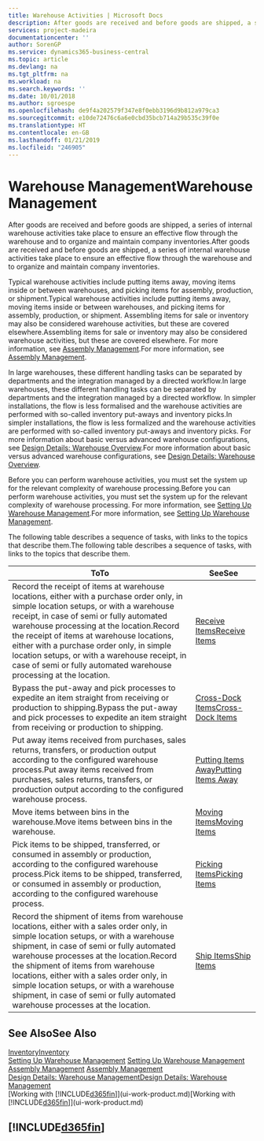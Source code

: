 ```yaml
---
title: Warehouse Activities | Microsoft Docs
description: After goods are received and before goods are shipped, a series of internal warehouse activities take place to ensure an effective flow through the warehouse and to organize and maintain company inventories.
services: project-madeira
documentationcenter: ''
author: SorenGP
ms.service: dynamics365-business-central
ms.topic: article
ms.devlang: na
ms.tgt_pltfrm: na
ms.workload: na
ms.search.keywords: ''
ms.date: 10/01/2018
ms.author: sgroespe
ms.openlocfilehash: de9f4a202579f347e8f0ebb3196d9b812a979ca3
ms.sourcegitcommit: e10de72476c6a6e0cbd35bcb714a29b535c39f0e
ms.translationtype: HT
ms.contentlocale: en-GB
ms.lasthandoff: 01/21/2019
ms.locfileid: "246905"
---
```

# <a name="warehouse-management"></a><span data-ttu-id="33ff6-103">Warehouse Management</span><span class="sxs-lookup"><span data-stu-id="33ff6-103">Warehouse Management</span></span>
<span data-ttu-id="33ff6-104">After goods are received and before goods are shipped, a series of internal warehouse activities take place to ensure an effective flow through the warehouse and to organize and maintain company inventories.</span><span class="sxs-lookup"><span data-stu-id="33ff6-104">After goods are received and before goods are shipped, a series of internal warehouse activities take place to ensure an effective flow through the warehouse and to organize and maintain company inventories.</span></span>

<span data-ttu-id="33ff6-105">Typical warehouse activities include putting items away, moving items inside or between warehouses, and picking items for assembly, production, or shipment.</span><span class="sxs-lookup"><span data-stu-id="33ff6-105">Typical warehouse activities include putting items away, moving items inside or between warehouses, and picking items for assembly, production, or shipment.</span></span> <span data-ttu-id="33ff6-106">Assembling items for sale or inventory may also be considered warehouse activities, but these are covered elsewhere.</span><span class="sxs-lookup"><span data-stu-id="33ff6-106">Assembling items for sale or inventory may also be considered warehouse activities, but these are covered elsewhere.</span></span> <span data-ttu-id="33ff6-107">For more information, see [Assembly Management](assembly-assemble-items.md).</span><span class="sxs-lookup"><span data-stu-id="33ff6-107">For more information, see [Assembly Management](assembly-assemble-items.md).</span></span>  

<span data-ttu-id="33ff6-108">In large warehouses, these different handling tasks can be separated by departments and the integration managed by a directed workflow.</span><span class="sxs-lookup"><span data-stu-id="33ff6-108">In large warehouses, these different handling tasks can be separated by departments and the integration managed by a directed workflow.</span></span> <span data-ttu-id="33ff6-109">In simpler installations, the flow is less formalised and the warehouse activities are performed with so-called inventory put-aways and inventory picks.</span><span class="sxs-lookup"><span data-stu-id="33ff6-109">In simpler installations, the flow is less formalized and the warehouse activities are performed with so-called inventory put-aways and inventory picks.</span></span> <span data-ttu-id="33ff6-110">For more information about basic versus advanced warehouse configurations, see [Design Details: Warehouse Overview](design-details-warehouse-overview.md).</span><span class="sxs-lookup"><span data-stu-id="33ff6-110">For more information about basic versus advanced warehouse configurations, see [Design Details: Warehouse Overview](design-details-warehouse-overview.md).</span></span>

<span data-ttu-id="33ff6-111">Before you can perform warehouse activities, you must set the system up for the relevant complexity of warehouse processing.</span><span class="sxs-lookup"><span data-stu-id="33ff6-111">Before you can perform warehouse activities, you must set the system up for the relevant complexity of warehouse processing.</span></span> <span data-ttu-id="33ff6-112">For more information, see [Setting Up Warehouse Management](warehouse-setup-warehouse.md).</span><span class="sxs-lookup"><span data-stu-id="33ff6-112">For more information, see [Setting Up Warehouse Management](warehouse-setup-warehouse.md).</span></span>

 <span data-ttu-id="33ff6-113">The following table describes a sequence of tasks, with links to the topics that describe them.</span><span class="sxs-lookup"><span data-stu-id="33ff6-113">The following table describes a sequence of tasks, with links to the topics that describe them.</span></span>   

|<span data-ttu-id="33ff6-114">**To**</span><span class="sxs-lookup"><span data-stu-id="33ff6-114">**To**</span></span>|<span data-ttu-id="33ff6-115">**See**</span><span class="sxs-lookup"><span data-stu-id="33ff6-115">**See**</span></span>|  
|------------|-------------|  
|<span data-ttu-id="33ff6-116">Record the receipt of items at warehouse locations, either with a purchase order only, in simple location setups, or with a warehouse receipt, in case of semi or fully automated warehouse processing at the location.</span><span class="sxs-lookup"><span data-stu-id="33ff6-116">Record the receipt of items at warehouse locations, either with a purchase order only, in simple location setups, or with a warehouse receipt, in case of semi or fully automated warehouse processing at the location.</span></span>|[<span data-ttu-id="33ff6-117">Receive Items</span><span class="sxs-lookup"><span data-stu-id="33ff6-117">Receive Items</span></span>](warehouse-how-receive-items.md)|
|<span data-ttu-id="33ff6-118">Bypass the put-away and pick processes to expedite an item straight from receiving or production to shipping.</span><span class="sxs-lookup"><span data-stu-id="33ff6-118">Bypass the put-away and pick processes to expedite an item straight from receiving or production to shipping.</span></span>|[<span data-ttu-id="33ff6-119">Cross-Dock Items</span><span class="sxs-lookup"><span data-stu-id="33ff6-119">Cross-Dock Items</span></span>](warehouse-how-to-cross-dock-items.md)|    
|<span data-ttu-id="33ff6-120">Put away items received from purchases, sales returns, transfers, or production output according to the configured warehouse process.</span><span class="sxs-lookup"><span data-stu-id="33ff6-120">Put away items received from purchases, sales returns, transfers, or production output according to the configured warehouse process.</span></span>|[<span data-ttu-id="33ff6-121">Putting Items Away</span><span class="sxs-lookup"><span data-stu-id="33ff6-121">Putting Items Away</span></span>](warehouse-put-away-items.md)|
|<span data-ttu-id="33ff6-122">Move items between bins in the warehouse.</span><span class="sxs-lookup"><span data-stu-id="33ff6-122">Move items between bins in the warehouse.</span></span>|[<span data-ttu-id="33ff6-123">Moving Items</span><span class="sxs-lookup"><span data-stu-id="33ff6-123">Moving Items</span></span>](warehouse-move-items.md)|
|<span data-ttu-id="33ff6-124">Pick items to be shipped, transferred, or consumed in assembly or production, according to the configured warehouse process.</span><span class="sxs-lookup"><span data-stu-id="33ff6-124">Pick items to be shipped, transferred, or consumed in assembly or production, according to the configured warehouse process.</span></span>|[<span data-ttu-id="33ff6-125">Picking Items</span><span class="sxs-lookup"><span data-stu-id="33ff6-125">Picking Items</span></span>](warehouse-pick-items.md)|
|<span data-ttu-id="33ff6-126">Record the shipment of items from warehouse locations, either with a sales order only, in simple location setups, or with a warehouse shipment, in case of semi or fully automated warehouse processes at the location.</span><span class="sxs-lookup"><span data-stu-id="33ff6-126">Record the shipment of items from warehouse locations, either with a sales order only, in simple location setups, or with a warehouse shipment, in case of semi or fully automated warehouse processes at the location.</span></span>|[<span data-ttu-id="33ff6-127">Ship Items</span><span class="sxs-lookup"><span data-stu-id="33ff6-127">Ship Items</span></span>](warehouse-how-ship-items.md)|  

## <a name="see-also"></a><span data-ttu-id="33ff6-128">See Also</span><span class="sxs-lookup"><span data-stu-id="33ff6-128">See Also</span></span>  
[<span data-ttu-id="33ff6-129">Inventory</span><span class="sxs-lookup"><span data-stu-id="33ff6-129">Inventory</span></span>](inventory-manage-inventory.md)  
<span data-ttu-id="33ff6-130">[Setting Up Warehouse Management](warehouse-setup-warehouse.md)   </span><span class="sxs-lookup"><span data-stu-id="33ff6-130">[Setting Up Warehouse Management](warehouse-setup-warehouse.md)   </span></span>  
<span data-ttu-id="33ff6-131">[Assembly Management](assembly-assemble-items.md)  </span><span class="sxs-lookup"><span data-stu-id="33ff6-131">[Assembly Management](assembly-assemble-items.md)  </span></span>  
[<span data-ttu-id="33ff6-132">Design Details: Warehouse Management</span><span class="sxs-lookup"><span data-stu-id="33ff6-132">Design Details: Warehouse Management</span></span>](design-details-warehouse-management.md)  
<span data-ttu-id="33ff6-133">[Working with [!INCLUDE[d365fin](includes/d365fin_md.md)]](ui-work-product.md)</span><span class="sxs-lookup"><span data-stu-id="33ff6-133">[Working with [!INCLUDE[d365fin](includes/d365fin_md.md)]](ui-work-product.md)</span></span>  

## [!INCLUDE[d365fin](includes/free_trial_md.md)]  
 
